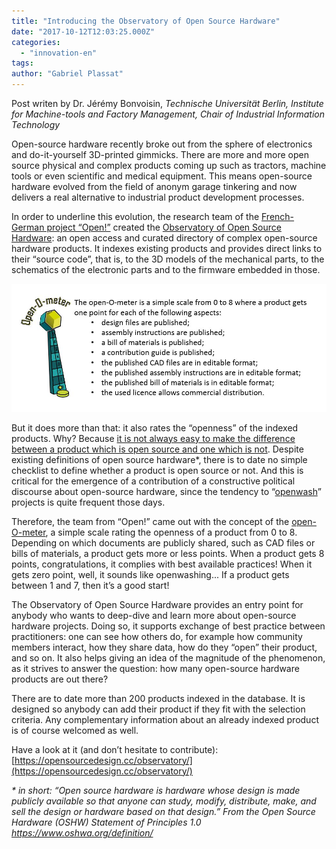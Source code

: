 ```yaml
---
title: "Introducing the Observatory of Open Source Hardware"
date: "2017-10-12T12:03:25.000Z"
categories: 
  - "innovation-en"
tags: 
author: "Gabriel Plassat"
---
```


Post writen by Dr. Jérémy Bonvoisin, _Technische Universität Berlin, Institute for Machine-tools and Factory Management, Chair of Industrial Information Technology_

Open-source hardware recently broke out from the sphere of electronics and do-it-yourself 3D-printed gimmicks. There are more and more open source physical and complex products coming up such as tractors, machine tools or even scientific and medical equipment. This means open-source hardware evolved from the field of anonym garage tinkering and now delivers a real alternative to industrial product development processes.

In order to underline this evolution, the research team of the [French-German project “Open!”](https://opensourcedesign.cc/) created the [Observatory of Open Source Hardware](https://opensourcedesign.cc/observatory): an open access and curated directory of complex open-source hardware products. It indexes existing products and provides direct links to their “source code”, that is, to the 3D models of the mechanical parts, to the schematics of the electronic parts and to the firmware embedded in those.

[![](images/openmeter3.jpg)](http://lafabriquedesmobilites.fr/wp-content/uploads/2017/10/openmeter3.jpg)

But it does more than that: it also rates the “openness” of the indexed products. Why? Because [it is not always easy to make the difference between a product which is open source and one which is not](http://doi.org/10.5334/joh.7). Despite existing definitions of open source hardware\*, there is to date no simple checklist to define whether a product is open source or not. And this is critical for the emergence of a contribution of a constructive political discourse about open-source hardware, since the tendency to “[openwash](http://parisinnovationreview.com/2017/06/19/open-wash/)” projects is quite frequent those days.

Therefore, the team from “Open!” came out with the concept of the [open-O-meter](https://opensourcedesign.cc/wiki/index.php/Open-O-meter), a simple scale rating the openness of a product from 0 to 8. Depending on which documents are publicly shared, such as CAD files or bills of materials, a product gets more or less points. When a product gets 8 points, congratulations, it complies with best available practices! When it gets zero point, well, it sounds like openwashing... If a product gets between 1 and 7, then it’s a good start!

The Observatory of Open Source Hardware provides an entry point for anybody who wants to deep-dive and learn more about open-source hardware projects. Doing so, it supports exchange of best practice between practitioners: one can see how others do, for example how community members interact, how they share data, how do they “open” their product, and so on. It also helps giving an idea of the magnitude of the phenomenon, as it strives to answer the question: how many open-source hardware products are out there?

There are to date more than 200 products indexed in the database. It is designed so anybody can add their product if they fit with the selection criteria. Any complementary information about an already indexed product is of course welcomed as well.

Have a look at it (and don’t hesitate to contribute): [https://opensourcedesign.cc/observatory/](https://opensourcedesign.cc/observatory/)

_\* in short: “Open source hardware is hardware whose design is made publicly available so that anyone can study, modify, distribute, make, and sell the design or hardware based on that design.” From the Open Source Hardware (OSHW) Statement of Principles 1.0 https://www.oshwa.org/definition/_
